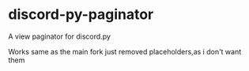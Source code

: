 # discord-py-paginator
A view paginator for discord.py

Works same as the main fork just removed placeholders,as i don't want them
